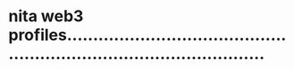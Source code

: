 # nita web3 profiles...........................................................................................

